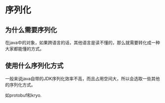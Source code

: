 # 序列化

## 为什么需要序列化
在java中的对象，如果跨语言的话，其他语言是读不懂的，那么就需要转化成一种大家都能懂的方式。

## 使用什么序列化方式
一般来说java自带的JDK序列化效率不高，而且占用空间大，所以会选取一些其他的序列化方式。

如protobuf和kryo.